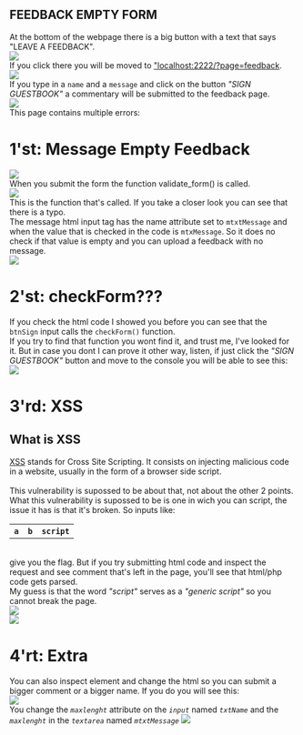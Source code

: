 ## FEEDBACK EMPTY FORM

At the bottom of the webpage there is a big button with a text that says "LEAVE A FEEDBACK".</br>
<img src="./imgs/1.png"></br>
If you click there you will be moved to ["localhost:2222/?page=feedback](#localhost:2222/?page=feedback).</br>
<img src="./imgs/2.png"></br>
If you type in a <code>name</code> and a <code>message</code> and click on the button <i>"SIGN GUESTBOOK"</i> a commentary will be submitted to the feedback page.</br>
<img src="./imgs/3.png"></br>
This page contains multiple errors:</br>
# 1'st: Message Empty Feedback
<img src="./imgs/4.png"></br>
When you submit the form the function validate_form() is called.</br>
<img src="./imgs/5.png"></br>
This is the function that's called. If you take a closer look you can see that there is a typo.</br>
The message html input tag has the name attribute set to <code>mtxtMessage</code> and when the value that is checked in the code is <code>mtxMessage</code>. So it does no check if that value is empty and you can upload a feedback with no message.</br>
<img src="./imgs/6.png"></br>

# 2'st: checkForm???
If you check the html code I showed you before you can see that the <code>btnSign</code> input calls the <code>checkForm()</code> function.</br>
If you try to find that function you wont find it, and trust me, I've looked for it. But in case you dont I can prove it other way, listen, if just click the <i>"SIGN GUESTBOOK"</i> button and move to the console you will be able to see this:</br>
<img src="./imgs/7.png"></br>

# 3'rd: XSS

## What is XSS
[XSS](#https://owasp.org/www-community/attacks/xss/) stands for Cross Site Scripting. It consists on injecting malicious code in a website, usually in the form of a browser side script.</br>
</br>
This vulnerability is supossed to be about that, not about the other 2 points. What this vulnerability is supossed to be is one in wich you can script, the issue it has is that it's broken. So inputs like:</br>
<table>
<th>
<code>a</code></br>
</th>
<th>
<code>b</code></br>
</th>
<th>
<code>script</code></br>
</th>
</table></br>
give you the flag. But if you try submitting html code and inspect the request and see comment that's left in the page, you'll see that html/php code gets parsed.</br>
My guess is that the word <i>"script"</i> serves as a <i>"generic script"</i> so you cannot break the page.</br>
<img src="./imgs/8.png"></br>
<img src="./imgs/holy_moly.gif"></br>

# 4'rt: Extra

You can also inspect element and change the html so you can submit a bigger comment or a bigger name. If you do you will see this: </br>
<img src="./imgs/extra_1.png"></br>
You change the <i><code>maxlenght</i></code> attribute on the <i><code>input</code></i> named <i><code>txtName</i></code> and the <i><code>maxlenght</i></code> in the <i><code>textarea</i></code> named <i><code>mtxtMessage</i></code>
<img src="./imgs/extra_2.png"></br>


